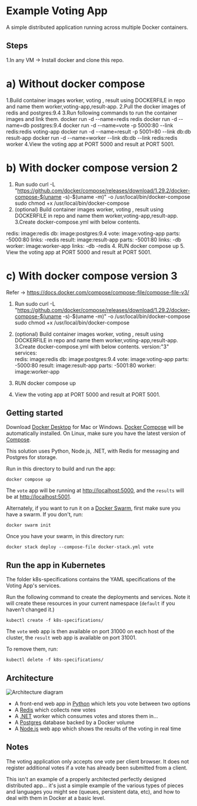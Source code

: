 # Example Voting App

A simple distributed application running across multiple Docker containers.

## Steps
1.In any VM -> Install docker and clone this repo.

# a) Without docker compose
1.Build container images worker, voting , result using DOCKERFILE in repo and name them worker,voting-app,result-app.
2.Pull the docker images of redis and postgres:9.4
3.Run following commands to run the container images and link them.
  docker run -d --name=redis redis
  docker run -d --name=db postgres:9.4
  docker run -d --name=vote -p 5000:80 --link redis:redis voting-app
  docker run -d --name=result -p 5001=80 --link db:db result-app
  docker run -d --name=worker --link db:db --link redis:redis worker
4.View the voting app at PORT 5000 and result at PORT 5001.

# b) With docker compose version 2
1. Run
   sudo curl -L "https://github.com/docker/compose/releases/download/1.29.2/docker-compose-$(uname -s)-$(uname -m)" -o /usr/local/bin/docker-compose
   sudo chmod +x /usr/local/bin/docker-compose
2. (optional) Build container images worker, voting , result using DOCKERFILE in repo and name them worker,voting-app,result-app.
3.Create docker-compose.yml with below contents.
  
  redis:
      image:redis
  db:
      image:postgres:9.4
  vote:
     image:voting-app
     parts:
         -5000:80
     links:
         -redis
  result:
     image:result-app
     parts:
         -5001:80
     links:
         -db
  worker:
     image:worker-app
     links:
         -db
         -redis
4. RUN docker compose up
5. View the voting app at PORT 5000 and result at PORT 5001.

# c) With docker compose version 3
Refer -> https://docs.docker.com/compose/compose-file/compose-file-v3/
1. Run
   sudo curl -L "https://github.com/docker/compose/releases/download/1.29.2/docker-compose-$(uname -s)-$(uname -m)" -o /usr/local/bin/docker-compose
   sudo chmod +x /usr/local/bin/docker-compose
2. (optional) Build container images worker, voting , result using DOCKERFILE in repo and name them worker,voting-app,result-app.
3.Create docker-compose.yml with below contents.
version:"3"
services:  
  redis:
      image:redis
  db:
      image:postgres:9.4
  vote:
     image:voting-app
     parts:
         -5000:80
  result:
     image:result-app
     parts:
         -5001:80
  worker:
     image:worker-app
     
4. RUN docker compose up
5. View the voting app at PORT 5000 and result at PORT 5001.    

## Getting started

Download [Docker Desktop](https://www.docker.com/products/docker-desktop) for Mac or Windows. [Docker Compose](https://docs.docker.com/compose) will be automatically installed. On Linux, make sure you have the latest version of [Compose](https://docs.docker.com/compose/install/).

This solution uses Python, Node.js, .NET, with Redis for messaging and Postgres for storage.

Run in this directory to build and run the app:

```shell
docker compose up
```

The `vote` app will be running at [http://localhost:5000](http://localhost:5000), and the `results` will be at [http://localhost:5001](http://localhost:5001).

Alternately, if you want to run it on a [Docker Swarm](https://docs.docker.com/engine/swarm/), first make sure you have a swarm. If you don't, run:

```shell
docker swarm init
```

Once you have your swarm, in this directory run:

```shell
docker stack deploy --compose-file docker-stack.yml vote
```

## Run the app in Kubernetes

The folder k8s-specifications contains the YAML specifications of the Voting App's services.

Run the following command to create the deployments and services. Note it will create these resources in your current namespace (`default` if you haven't changed it.)

```shell
kubectl create -f k8s-specifications/
```

The `vote` web app is then available on port 31000 on each host of the cluster, the `result` web app is available on port 31001.

To remove them, run:

```shell
kubectl delete -f k8s-specifications/
```

## Architecture

![Architecture diagram](architecture.excalidraw.png)

* A front-end web app in [Python](/vote) which lets you vote between two options
* A [Redis](https://hub.docker.com/_/redis/) which collects new votes
* A [.NET](/worker/) worker which consumes votes and stores them in…
* A [Postgres](https://hub.docker.com/_/postgres/) database backed by a Docker volume
* A [Node.js](/result) web app which shows the results of the voting in real time

## Notes

The voting application only accepts one vote per client browser. It does not register additional votes if a vote has already been submitted from a client.

This isn't an example of a properly architected perfectly designed distributed app... it's just a simple
example of the various types of pieces and languages you might see (queues, persistent data, etc), and how to
deal with them in Docker at a basic level.
